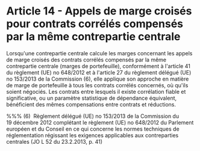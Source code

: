 # Article 14 - Appels de marge croisés pour contrats corrélés compensés par la même contrepartie centrale


Lorsqu'une contrepartie centrale calcule les marges concernant les appels de marge croisés des contrats corrélés compensés par la même contrepartie centrale (marges de portefeuille), conformément à l'article 41 du règlement (UE) no 648/2012 et à l'article 27 du règlement délégué (UE) no 153/2013 de la Commission (6), elle applique son approche en matière de marge de portefeuille à tous les contrats corrélés concernés, où qu'ils soient négociés. Les contrats entre lesquels il existe corrélation fiable et significative, ou un paramètre statistique de dépendance équivalent, bénéficient des mêmes compensations entre contrats et réductions.

%%% (6)  Règlement délégué (UE) no 153/2013 de la Commission du 19 décembre 2012 complétant le règlement (UE) no 648/2012 du Parlement européen et du Conseil en ce qui concerne les normes techniques de réglementation régissant les exigences applicables aux contreparties centrales (JO L 52 du 23.2.2013, p. 41)
